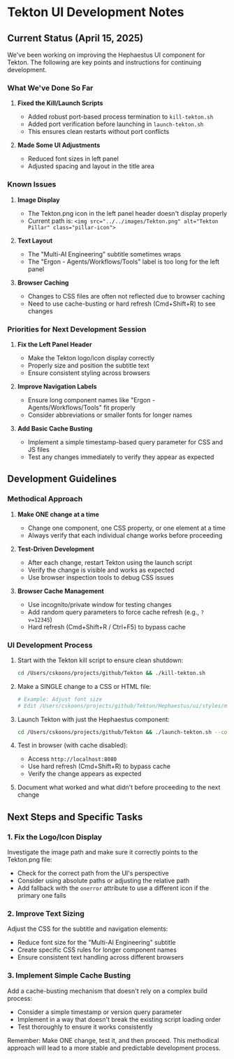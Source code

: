 # Tekton UI Development Notes

## Current Status (April 15, 2025)

We've been working on improving the Hephaestus UI component for Tekton. The following are key points and instructions for continuing development.

### What We've Done So Far

1. **Fixed the Kill/Launch Scripts**
   - Added robust port-based process termination to `kill-tekton.sh`
   - Added port verification before launching in `launch-tekton.sh`
   - This ensures clean restarts without port conflicts

2. **Made Some UI Adjustments**
   - Reduced font sizes in left panel
   - Adjusted spacing and layout in the title area

### Known Issues

1. **Image Display**
   - The Tekton.png icon in the left panel header doesn't display properly
   - Current path is: `<img src="../../images/Tekton.png" alt="Tekton Pillar" class="pillar-icon">`

2. **Text Layout**
   - The "Multi-AI Engineering" subtitle sometimes wraps
   - The "Ergon - Agents/Workflows/Tools" label is too long for the left panel

3. **Browser Caching**
   - Changes to CSS files are often not reflected due to browser caching
   - Need to use cache-busting or hard refresh (Cmd+Shift+R) to see changes

### Priorities for Next Development Session

1. **Fix the Left Panel Header**
   - Make the Tekton logo/icon display correctly
   - Properly size and position the subtitle text
   - Ensure consistent styling across browsers

2. **Improve Navigation Labels**
   - Ensure long component names like "Ergon - Agents/Workflows/Tools" fit properly
   - Consider abbreviations or smaller fonts for longer names

3. **Add Basic Cache Busting**
   - Implement a simple timestamp-based query parameter for CSS and JS files
   - Test any changes immediately to verify they appear as expected

## Development Guidelines

### Methodical Approach

1. **Make ONE change at a time**
   - Change one component, one CSS property, or one element at a time
   - Always verify that each individual change works before proceeding

2. **Test-Driven Development**
   - After each change, restart Tekton using the launch script
   - Verify the change is visible and works as expected
   - Use browser inspection tools to debug CSS issues

3. **Browser Cache Management**
   - Use incognito/private window for testing changes
   - Add random query parameters to force cache refresh (e.g., `?v=12345`)
   - Hard refresh (Cmd+Shift+R / Ctrl+F5) to bypass cache

### UI Development Process

1. Start with the Tekton kill script to ensure clean shutdown:
   ```bash
   cd /Users/cskoons/projects/github/Tekton && ./kill-tekton.sh
   ```

2. Make a SINGLE change to a CSS or HTML file:
   ```bash
   # Example: Adjust font size
   # Edit /Users/cskoons/projects/github/Tekton/Hephaestus/ui/styles/main.css
   ```

3. Launch Tekton with just the Hephaestus component:
   ```bash
   cd /Users/cskoons/projects/github/Tekton && ./launch-tekton.sh --components hephaestus --non-interactive
   ```

4. Test in browser (with cache disabled):
   - Access `http://localhost:8080`
   - Use hard refresh (Cmd+Shift+R) to bypass cache
   - Verify the change appears as expected

5. Document what worked and what didn't before proceeding to the next change

## Next Steps and Specific Tasks

### 1. Fix the Logo/Icon Display

Investigate the image path and make sure it correctly points to the Tekton.png file:
- Check for the correct path from the UI's perspective
- Consider using absolute paths or adjusting the relative path
- Add fallback with the `onerror` attribute to use a different icon if the primary one fails

### 2. Improve Text Sizing

Adjust the CSS for the subtitle and navigation elements:
- Reduce font size for the "Multi-AI Engineering" subtitle
- Create specific CSS rules for longer component names
- Ensure consistent text handling across different browsers

### 3. Implement Simple Cache Busting

Add a cache-busting mechanism that doesn't rely on a complex build process:
- Consider a simple timestamp or version query parameter
- Implement in a way that doesn't break the existing script loading order
- Test thoroughly to ensure it works consistently

Remember: Make ONE change, test it, and then proceed. This methodical approach will lead to a more stable and predictable development process.